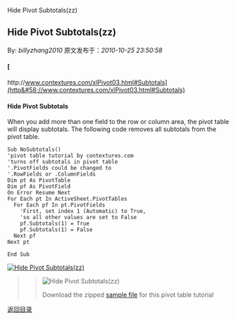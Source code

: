 Hide Pivot Subtotals(zz)
## Hide Pivot Subtotals(zz)

By: *billyzhang2010* 原文发布于：*2010-10-25 23:50:58*

#### [
http&#58;//www.contextures.com/xlPivot03.html#Subtotals](http&#58;//www.contextures.com/xlPivot03.html#Subtotals)

#### Hide Pivot Subtotals

When you add more than one field to the row or column area, the
pivot table will display subtotals. The following code removes all
subtotals from the pivot table.

    
    Sub NoSubtotals()
    'pivot table tutorial by contextures.com
    'turns off subtotals in pivot table
    '.PivotFields could be changed to
    '.RowFields or .ColumnFields
    Dim pt As PivotTable
    Dim pf As PivotField
    On Error Resume Next
    For Each pt In ActiveSheet.PivotTables
      For Each pf In pt.PivotFields
        'First, set index 1 (Automatic) to True,
        'so all other values are set to False
        pf.Subtotals(1) = True
        pf.Subtotals(1) = False
      Next pf
    Next pt
    
    End Sub
    

[![Hide&nbsp;<wbr>Pivot&nbsp;<wbr>Subtotals(zz)](http&#58;//www.contextures.com/images/scrollup.gif)](http&#58;//www.contextures.com/#Top)

> > ![Hide&nbsp;<wbr>Pivot&nbsp;<wbr>Subtotals(zz)](http&#58;//www.contextures.com/images/pt12.gif)
> > 
> > Download the zipped [sample
> > file](http&#58;//www.contextures.com/PivotSales.zip) for this pivot table tutorial

[返回目录](index.html)

